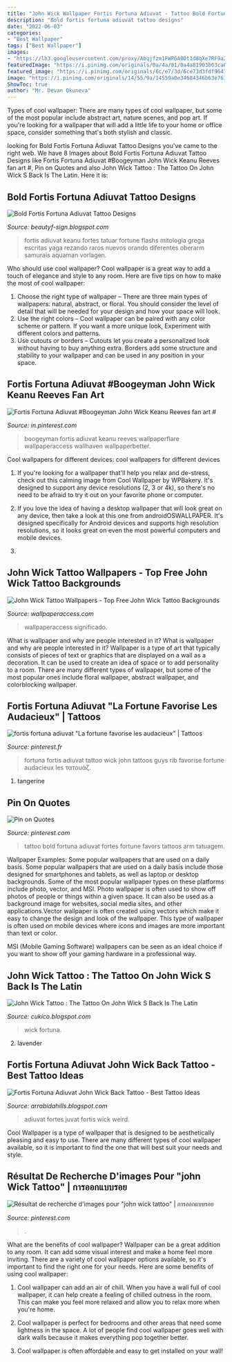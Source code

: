 ```yaml
---
title: "John Wick Wallpaper Fortis Fortuna Adiuvat - Tattoo Bold Fortuna Adiuvat Fortes Fortune Favors Tattoos Arm Tatuagem"
description: "Bold fortis fortuna adiuvat tattoo designs"
date: "2022-06-03"
categories:
- "Best Wallpaper"
tags: ["Best Wallpaper"]
images:
- "https://lh3.googleusercontent.com/proxy/Abqjfzm1FWPGA0Dt1d8qXe7RF9a2izFhS19mH-XeBIFZVFTlfXHv2kjaG-DRomyBG7HNFTWvAW6L2MC06F016d20oG9TkWBtVMOCb8HkawHj8t9mtOfo2vWtZJQ3MZpK09PF9frHZiAIHT7Q60v7zoF-elmSeurycPIXg58Z5hbN=w1200-h630-p-k-no-nu"
featuredImage: "https://i.pinimg.com/originals/0a/4a/81/0a4a81903b03ca6e7d2b326d9bdc2f50.png"
featured_image: "https://i.pinimg.com/originals/6c/e7/3d/6ce73d3fdf9641262c53ae5ef6f322dc.jpg"
image: "https://i.pinimg.com/originals/14/55/9a/14559a0e34684346b63e7612e0be0efd.jpg"
ShowToc: true
author: "Mr. Devan Okuneva"
---
```



Types of cool wallpaper:
There are many types of cool wallpaper, but some of the most popular include abstract art, nature scenes, and pop art. If you're looking for a wallpaper that will add a little life to your home or office space, consider something that's both stylish and classic.

	

		
looking for Bold Fortis Fortuna Adiuvat Tattoo Designs you've came to the right web. We have 8 Images about Bold Fortis Fortuna Adiuvat Tattoo Designs like Fortis Fortuna Adiuvat #Boogeyman John Wick Keanu Reeves fan art #, Pin on Quotes and also John Wick Tattoo : The Tattoo On John Wick S Back Is The Latin. Here it is:
		
    
## Bold Fortis Fortuna Adiuvat Tattoo Designs

<img loading=lazy src="https://i.pinimg.com/736x/d3/b6/15/d3b615137ffef493ee575744f06fd9fa.jpg" onerror="this.onerror=null;this.src='https://tse1.mm.bing.net/th?id=OIP.y1TgU-pDNPZzodSLqTFsrwHaHa&amp;pid=15.1';" alt="Bold Fortis Fortuna Adiuvat Tattoo Designs">

_Source: beautyf-sign.blogspot.com_

>fortis adiuvat keanu fortes tatuar fortune flashs mitologia grega escritas yaga rezando raros nuevos orando diferentes oberarm samurais aquaman vorlagen. 

	

Who should use cool wallpaper?
Cool wallpaper is a great way to add a touch of elegance and style to any room. Here are five tips on how to make the most of cool wallpaper: 
1) Choose the right type of wallpaper – There are three main types of wallpapers: natural, abstract, or floral. You should consider the level of detail that will be needed for your design and how your space will look. 
2) Use the right colors – Cool wallpaper can be paired with any color scheme or pattern. If you want a more unique look, Experiment with different colors and patterns. 
3) Use cutouts or borders – Cutouts let you create a personalized look without having to buy anything extra. Borders add some structure and stability to your wallpaper and can be used in any position in your space.

    
## Fortis Fortuna Adiuvat #Boogeyman John Wick Keanu Reeves Fan Art #

<img loading=lazy src="https://i.pinimg.com/736x/33/58/4e/33584e8f043ba47fe955e3cd67bc40df.jpg" onerror="this.onerror=null;this.src='https://tse4.mm.bing.net/th?id=OIP.AiXayEbo-sDx5wMPJD2jOAHaEK&amp;pid=15.1';" alt="Fortis Fortuna Adiuvat #Boogeyman John Wick Keanu Reeves fan art #">

_Source: in.pinterest.com_

>boogeyman fortis adiuvat keanu reeves wallpaperflare wallpaperaccess wallhaven wallpaperbetter. 

	

Cool wallpapers for different devices:
cool wallpapers for different devices 

1. If you're looking for a wallpaper that'll help you relax and de-stress, check out this calming image from Cool Wallpaper by WPBakery. It's designed to support any device resolutions (2, 3 or 4k), so there's no need to be afraid to try it out on your favorite phone or computer.

2. If you love the idea of having a desktop wallpaper that will look great on any device, then take a look at this one from androidOSWALLPAPER. It's designed specifically for Android devices and supports high resolution resolutions, so it looks great on even the most powerful computers and mobile devices.

3.

    
## John Wick Tattoo Wallpapers - Top Free John Wick Tattoo Backgrounds

<img loading=lazy src="https://wallpaperaccess.com/full/5171072.jpg" onerror="this.onerror=null;this.src='https://tse4.mm.bing.net/th?id=OIP.ckPMLX5ngG2lBCDEGbzw9AHaEK&amp;pid=15.1';" alt="John Wick Tattoo Wallpapers - Top Free John Wick Tattoo Backgrounds">

_Source: wallpaperaccess.com_

>wallpaperaccess significado. 

	

What is wallpaper and why are people interested in it?
What is wallpaper and why are people interested in it?
Wallpaper is a type of art that typically consists of pieces of text or graphics that are displayed on a wall as a decoration. It can be used to create an idea of space or to add personality to a room. There are many different types of wallpaper, but some of the most popular ones include floral wallpaper, abstract wallpaper, and colorblocking wallpaper.

    
## Fortis Fortuna Adiuvat &quot;La Fortune Favorise Les Audacieux&quot; | Tattoos

<img loading=lazy src="https://i.pinimg.com/originals/6c/e7/3d/6ce73d3fdf9641262c53ae5ef6f322dc.jpg" onerror="this.onerror=null;this.src='https://tse1.mm.bing.net/th?id=OIP.KS2ShuYs_zH49tBbhY_NuwHaHa&amp;pid=15.1';" alt="fortis fortuna adiuvat &quot;La fortune favorise les audacieux&quot; | Tattoos">

_Source: pinterest.fr_

>fortuna fortis adiuvat tattoo wick john tattoos guys rib favorise fortune audacieux les τατουάζ. 

	

1. tangerine 

    
## Pin On Quotes

<img loading=lazy src="https://i.pinimg.com/originals/0a/4a/81/0a4a81903b03ca6e7d2b326d9bdc2f50.png" onerror="this.onerror=null;this.src='https://tse1.mm.bing.net/th?id=OIP._V0UnduVp80AWs-WgSHfnQHaCm&amp;pid=15.1';" alt="Pin on Quotes">

_Source: pinterest.com_

>tattoo bold fortuna adiuvat fortes fortune favors tattoos arm tatuagem. 

	

Wallpaper Examples: Some popular wallpapers that are used on a daily basis.
Some popular wallpapers that are used on a daily basis include those designed for smartphones and tablets, as well as laptop or desktop backgrounds. Some of the most popular wallpaper types on these platforms include photo, vector, and MSI. 
Photo wallpaper is often used to show off photos of people or things within a given space. It can also be used as a background image for websites, social media sites, and other applications.Vector wallpaper is often created using vectors which make it easy to change the design and look of the wallpaper. This type of wallpaper is often used on mobile devices where icons and images are more important than text or color. 

MSI (Mobile Gaming Software) wallpapers can be seen as an ideal choice if you want to show off your gaming hardware in a professional way.

    
## John Wick Tattoo : The Tattoo On John Wick S Back Is The Latin

<img loading=lazy src="https://lh3.googleusercontent.com/proxy/Abqjfzm1FWPGA0Dt1d8qXe7RF9a2izFhS19mH-XeBIFZVFTlfXHv2kjaG-DRomyBG7HNFTWvAW6L2MC06F016d20oG9TkWBtVMOCb8HkawHj8t9mtOfo2vWtZJQ3MZpK09PF9frHZiAIHT7Q60v7zoF-elmSeurycPIXg58Z5hbN=w1200-h630-p-k-no-nu" onerror="this.onerror=null;this.src='https://tse1.mm.bing.net/th?id=OIP._-H37X7XZzWIIHjTSjvLfwHaD4&amp;pid=15.1';" alt="John Wick Tattoo : The Tattoo On John Wick S Back Is The Latin">

_Source: cukico.blogspot.com_

>wick fortuna. 

	

2. lavender 

    
## Fortis Fortuna Adiuvat John Wick Back Tattoo - Best Tattoo Ideas

<img loading=lazy src="https://i.pinimg.com/originals/14/55/9a/14559a0e34684346b63e7612e0be0efd.jpg" onerror="this.onerror=null;this.src='https://tse2.mm.bing.net/th?id=OIP.aW5PAcbKaIGA2IKTIt7nJQHaGj&amp;pid=15.1';" alt="Fortis Fortuna Adiuvat John Wick Back Tattoo - Best Tattoo Ideas">

_Source: arrabidahills.blogspot.com_

>adiuvat fortes juvat fortis wick weird. 

	

Cool Wallpaper is a type of wallpaper that is designed to be aesthetically pleasing and easy to use. There are many different types of cool wallpaper available, so it is important to find the one that will best suit your needs and style.

    
## Résultat De Recherche D&#039;images Pour &quot;john Wick Tattoo&quot; | การออกแบบรอย

<img loading=lazy src="https://i.pinimg.com/originals/7e/0b/fb/7e0bfb6dee1e61ac89794c80e99870f9.jpg" onerror="this.onerror=null;this.src='https://tse3.mm.bing.net/th?id=OIP.y5QjyV1rNSISLml23bgB2wHaHt&amp;pid=15.1';" alt="Résultat de recherche d&#039;images pour &quot;john wick tattoo&quot; | การออกแบบรอย">

_Source: pinterest.com_

>. 

	

What are the benefits of cool wallpaper?
Wallpaper can be a great addition to any room. It can add some visual interest and make a home feel more inviting. There are a variety of cool wallpaper options available, so it's important to find the right one for your needs. Here are some benefits of using cool wallpaper: 
1. Cool wallpaper can add an air of chill. When you have a wall full of cool wallpaper, it can help create a feeling of chilled outness in the room. This can make you feel more relaxed and allow you to relax more when you're home. 

2. Cool wallpaper is perfect for bedrooms and other areas that need some lightness in the space. A lot of people find cool wallpaper goes well with dark walls because it makes everything pop together better. 

3. Cool wallpaper is often affordable and easy to get installed on your wall!

